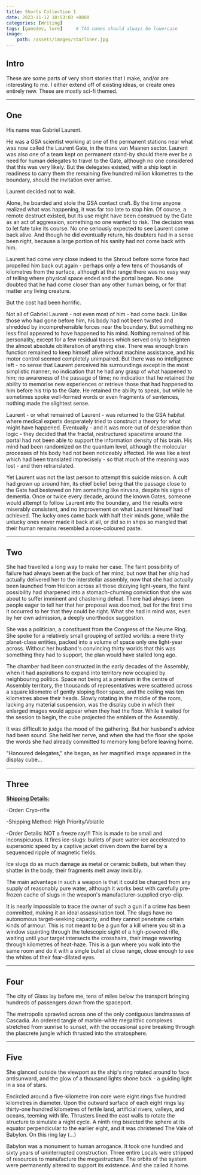 ```yaml
---
title: Shorts Collection 1
date: 2023-11-12 10:53:03 +0800
categories: [Writing]
tags: [gamedev, lore]     # TAG names should always be lowercase
image:
    path: /assets/images/starliner.jpg
---
```


## Intro

These are some parts of very short stories that I make, and/or are interesting to me. I either extend off of existing ideas, or create ones entirely new. These are mostly sci-fi themed.

___

## One

His name was Gabriel Laurent.

He was a GSA scientist working at one of the permanent stations near what was now called the Laurent Gate, in the trans van Maanen sector. Laurent was also one of a team kept on permanent stand-by should there ever be a need for human delegates to travel to the Gate, although no one considered that this was very likely. But the delegates existed, with a ship kept in readiness to carry them the remaining five hundred million kilometres to the boundary, should the invitation ever arrive.

Laurent decided not to wait.

Alone, he boarded and stole the GSA contact craft. By the time anyone realized what was happening, it was far too late to stop him. Of course, a remote destruct existed, but its use might have been construed by the Gate as an act of aggression, something no one wanted to risk. The decision was to let fate take its course. No one seriously expected to see Laurent come back alive. And though he did eventually return, his doubters had in a sense been right, because a large portion of his sanity had not come back with him.

Laurent had come very close indeed to the Shroud before some force had propelled him back out again - perhaps only a few tens of thousands of kilometres from the surface, although at that range there was no easy way of telling where physical space ended and the portal began. No one doubted that he had come closer than any other human being, or for that matter any living creature.

But the cost had been horrific.

Not all of Gabriel Laurent - not even most of him - had come back. Unlike those who had gone before him, his body had not been twisted and shredded by incomprehensible forces near the boundary. But something no less final appeared to have happened to his mind. Nothing remained of his personality, except for a few residual traces which served only to heighten the almost absolute obliteration of anything else. There was enough brain function remained to keep himself alive without machine assistance, and his motor control seemed completely unimpaired. But there was no intelligence left - no sense that Laurent perceived his surroundings except in the most simplistic manner; no indication that he had any grasp of what happened to him; no awareness of the passage of time; no indication that he retained the ability to memorise new experiences or retrieve those that had happened to him before his trip to the Gate. He retained the ability to speak, but while he sometimes spoke well-formed words or even fragments of sentences, nothing made the slightest sense.

Laurent - or what remained of Laurent - was returned to the GSA habitat where medical experts desperately tried to construct a theory for what might have happened. Eventually - and it was more out of desperation than logic - they decided that the fractal, restructured spacetime around the portal had not been able to support the information density of his brain. His mind had been randomized on the quantum level, although the molecular processes of his body had not been noticeably affected. He was like a text which had been translated imprecisely - so that much of the meaning was lost - and then retranslated.

Yet Laurent was not the last person to attempt this suicide mission. A cult had grown up around him, its chief belief being that the passage close to the Gate had bestowed on him something like nirvana, despite his signs of dementia. Once or twice every decade, around the known Gates, someone would attempt to follow Laurent into the boundary, and the results were miserably consistent, and no improvement on what Laurent himself had achieved. The lucky ones came back with half their minds gone, while the unlucky ones never made it back at all, or did so in ships so mangled that their human remains resembled a rose-coloured paste.

___

## Two


She had travelled a long way to make her case. The faint possibility of failure had always been at the back of her mind, but now that her ship had actually delivered her to the interstellar assembly, now that she had actually been launched from Helicon across all those dizzying light-years, the faint possibility had sharpened into a stomach-churning conviction that she was about to suffer imminent and chastening defeat. There had always been people eager to tell her that her proposal was doomed, but for the first time it occurred to her that they could be right. What she had in mind was, even by her own admission, a deeply unorthodox suggestion.

She was a politician, a constituent from the Congress of the Neume Ring. She spoke for a relatively small grouping of settled worlds: a mere thirty planet-class entities, packed into a volume of space only one light-year across. Without her husband's convincing thirty worlds that this was something they had to support, the plan would have stalled long ago.

The chamber had been constructed in the early decades of the Assembly, when it had aspirations to expand into territory now occupied by neighbouring politics. Space not being at a premium in the centre of Assembly territory, the thousands of representatives were scattered across a square kilometre of gently sloping floor space, and the ceiling was ten kilometres above their heads. Slowly rotating in the middle of the room, lacking any material suspension, was the display cube in which their enlarged images would appear when they had the floor. While it waited for the session to begin, the cube projected the emblem of the Assembly. 

It was difficult to judge the mood of the gathering. But her husband's advice had been sound. She held her nerve, and when she had the floor she spoke the words she had already committed to memory long before leaving home.

"Honoured delegates," she began, as her magnified image appeared in the display cube...

___

## Three

<!-- A THOUSAND YEARS PAST THE PINNACLE OF ECONOMIC, SOCIAL, CULTURAL, TECHNOLOGICAL AND SCIENTIFIC DEVELOPMENT OF THE SETTLED SYSTEMS.

All our songs were about it. A fantastical realm of life without end. A Palace of untold wonders.

But only for the worthy.

So our lives were desperately dedicated to qualify. Pinpoint perspective on the Great Reward. Only... I never wanted to go.

Those words alone could mean death, so when I ran I knew it meant never stopping to catch my breath if I wanted to live. And so it was. Yet here I am, the place I spent my whole life escaping.

...

A STARLINER SPINS OUT OF FRAMESHIFT IN A FAR, SECLUDED SPECK OF DEEP SPACE. IT IS IN ORBIT AROUND A FLAT-LOOKING CELESTIAL OBJECT. IT IS THE WIDTH OF A SMALL MOON AND HALF AS TALL. THE BRIGHT WHITE SURFACE REFLECTS THE PIERCING SCORCH OF A NEARBY NEUTRON STAR. IN THE HUGGER, A YOUNG MAN AWAKES. HE HAS BEEN ASLEEP FOR AN UNIMAGINABLY LONG TIME.

L: I feel like shit.

E: Of course you do. Your wound has healed. The pain is from stasis and will pass within a week. The nausea will linger. Probably intensify when you start to realize that more than a hundred years have passed. Everything you knew is gone. 

SILENCE.

E: This is not another one of your 'running away from home excursions'. The Grand Father won't send someone to pick you up this time. That's all gone now.

L: So you decided not to like me. But you had a *century* to plan what to say, and that's it? Well. I don't like me either.

...

HOURS LATER, IN A DROPSHIP DESCENDING ON THE SURFACE OF THE PLANET. THE SURFACE HAS BEEN PRECISELY SUBDIVIDED INTO A SQUARE GRID, THE GAPS BETWEEN THEM REACHING DOWN INTO SHADOW.

L: I don't see anything but ice.

E: It's not ice. I don't even know we can trust what we see. The entire 'planet' - if you can call it that - eluded detection until a week ago. No visual cues, no gravitational pull. Nothing. Even with the exact coordinates I nearly missed it.

L: We're looking for a Palace.

E: Why am I not surprised.

L: Give it a rest, will you? Can you see any structures on the planet?

E: You're looking at it. It's a single planetwide structure. No 'Palace', though. I'm guessing it's some corporate-state's illegitimate mining project from the Belle Epoque. That would explain the heavy clouding measure. The planet is most likely depleted of all resources: an empty shell. 

L: It's falling apart. It all looks strangely warped. I wonder how long it's been here...

E: A composite like that should last forever, but it all looks ready to crumble.

L: It must be ancient. This place was made for humans, it's not just a machine-mine.

E: Most digs have basic infrastructure if human presence should be needed. Probably also rudimentary living quarters. Doesn't mean anyone was ever here, though. Hope the old man didn't pay too much for the coordinates.

L: You have no idea. Just get me down there. I'll see for myself. -->

<u><b>Shipping Details:</b></u> 

-Order: Cryo-rifle

-Shipping Method: High Priority/Volatile

-Order Details: NOT a freeze ray!!! This is made to be small and inconspicuous. It fires ice-slugs: bullets of pure water-ice accelerated to supersonic speed by a captive jacket driven down the barrel by a sequenced ripple of magnetic fields.

Ice slugs do as much damage as metal or ceramic bullets, but when they shatter in the body, their fragments melt away invisibly.

The main advantage in such a weapon is that it could be charged from any supply of reasonably pure water, although it works best with carefully pre-frozen cache of slugs in the weapon's manufacturer-supplied cryo-clip.

It is nearly impossible to trace the owner of such a gun if a crime has been committed, making it an ideal assassination tool. The slugs have no autonomous target-seeking capacity, and they cannot penetrate certain kinds of armour. This is not meant to be a gun for a kill where you sit in a window squinting through the telescopic sight of a high-powered rifle, waiting until your target intersects the crosshairs, their image wavering through kilometres of heat-haze. This is a gun where you walk into the same room and do it with a single bullet at close range, close enough to see the whites of their fear-dilated eyes.

___

## Four

The city of Glass lay before me, tens of miles below the transport bringing hundreds of passengers down from the spaceport. 

The metropolis sprawled across one of the only contiguous landmasses of Cascadia. An ordered tangle of marble-white megalithic complexes stretched from sunrise to sunset, with the occasional spire breaking through the plascrete jungle which thrusted into the stratosphere.

___

## Five

She glanced outside the viewport as the ship's ring rotated around to face antisunward, and the glow of a thousand lights shone back - a guiding light in a sea of stars. 

Encircled around a five-kilometre iron core were eight rings five hundred kilometres in diameter. Upon the outward surface of each eight rings lay thirty-one hundred kilometres of fertile land, artificial rivers, valleys, and oceans, teeming with life. Thrusters lined the east walls to rotate the structure to simulate a night cycle. A ninth ring bisected the sphere at its equator perpendicular to the earlier eight, and it was christened The Vale of Babylon. On this ring lay (...)

Babylon was a monument to human arrogance. It took one hundred and sixty years of uninterrupted construction. Three entire Locals were stripped of resources to manufacture the megastructure. The orbits of the system were permanently altered to support its existence. And she called it home.
